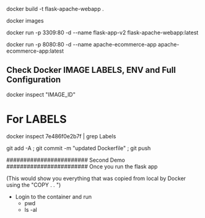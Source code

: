 docker build -t flask-apache-webapp .

docker images

docker run -p 3309:80 -d --name flask-app-v2 flask-apache-webapp:latest

docker run -p 8080:80 -d --name apache-ecommerce-app apache-ecommerce-app:latest

## Check Docker IMAGE LABELS, ENV and Full Configuration
docker inspect "IMAGE_ID" 

# For LABELS
docker inspect 7e486f0e2b7f | grep Labels 

git add -A ; git commit -m "updated Dockerfile" ; git push

######################## Second Demo ########################
Once you run the flask app 

(This would show you everything that was copied from local by Docker using the "COPY . . ")
- Login to the container and run 
    - pwd
    - ls -al


